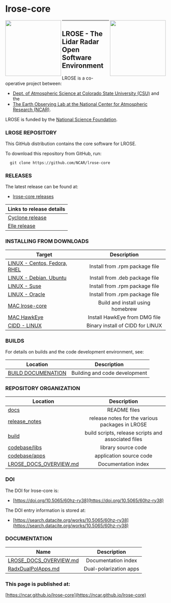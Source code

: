 # lrose-core

<img align="left" width="175" height="175" src="./docs/images/LROSE_logo.small.png">
<img align="right" width="175" height="175" src="./docs/images/spol_dynamo.jpg">

--------------------------------------------

## **LROSE** - The Lidar Radar Open Software Environment

LROSE is a co-operative project between:

  * [Dept. of Atmospheric Science at Colorado State University (CSU)](http://www.atmos.colostate.edu/) and the
  * [The Earth Observing Lab at the National Center for Atmospheric Research (NCAR)](https://www.eol.ucar.edu/content/lidar-radar-open-software-environment).

LROSE is funded by the [National Science Foundation](https://www.nsf.gov).

### LROSE REPOSITORY

This GitHub distribution contains the core software for LROSE.

To download this repository from GitHub, run:

```
  git clone https://github.com/NCAR/lrose-core
```

### RELEASES

The latest release can be found at:

* [lrose-core releases](https://github.com/NCAR/lrose-core/releases)

| Links to release details |
| ------------------------ |
| [Cyclone release](https://github.com/nsf-lrose/lrose-cyclone) |
| [Elle release](https://github.com/nsf-lrose/lrose-elle) |

### INSTALLING FROM DOWNLOADS

| Target | Description   |
| ------------- |:-------------:|
| [LINUX - Centos, Fedora, RHEL](./docs/download/download_package_and_install.redhat.md) | Install from .rpm package file |
| [LINUX - Debian, Ubuntu](./docs/download/download_package_and_install.debian.md) | Install from .deb package file |
| [LINUX - Suse](./docs/download/download_package_and_install.suse.md) | Install from .rpm package file |
| [LINUX - Oracle](./docs/download/download_package_and_install.oracle.md) | Install from .rpm package file |
| [MAC lrose-core](./docs/download/install_using_homebrew.mac_osx.md) | Build and install using homebrew |
| [MAC HawkEye](./docs/download/hawkeye_install_from_dmg.md) | Install HawkEye from DMG file |
| [CIDD - LINUX](./docs/download/CIDD_binary_download_and_install.linux.md) | Binary install of CIDD for LINUX |

### BUILDS

For details on builds and the code development environment, see:

| Location      | Description   |
| ------------- |:-------------:|
| [BUILD DOCUMENATION](./docs/build/LROSE_build_main_page.md) | Building and code development |

### REPOSITORY ORGANIZATION

| Location      | Description   |
| ------------- |:-------------:|
| [docs](./docs) | README files |
| [release_notes](./release_notes) | release notes for the various packages in LROSE |
| [build](./build) | build scripts, release scripts and associated files |
| [codebase/libs](./codebase/libs) | library source code |
| [codebase/apps](./codebase/apps) | application source code |
| [LROSE_DOCS_OVERVIEW.md](./docs/LROSE_DOCS_OVERVIEW.md) | Documentation index |

### DOI

The DOI for lrose-core is:

* [https://doi.org/10.5065/60hz-ry38](https://doi.org/10.5065/60hz-ry38)

The DOI entry information is stored at:

* [https://search.datacite.org/works/10.5065/60hz-ry38](https://search.datacite.org/works/10.5065/60hz-ry38)

### DOCUMENTATION

| Name           | Description   |
| -------------- |:-------------:|
| [LROSE_DOCS_OVERVIEW.md](./docs/LROSE_DOCS_OVERVIEW.md) | Documentation index |
| [RadxDualPolApps.md](./docs/apps/radx/dualpol/RadxDualpolApps.md) | Dual-polarization apps |

### This page is published at:

[https://ncar.github.io/lrose-core](https://ncar.github.io/lrose-core)

